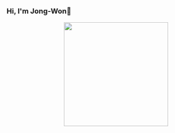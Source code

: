 ### Hi, I'm Jong-Won👋


<p align="center">
  <img src="https://media.giphy.com/media/UgMm8OEPEiMFSTCeYX/giphy.gif" width="240px">
</p>
